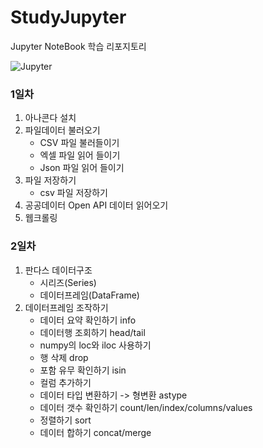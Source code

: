 # StudyJupyter
Jupyter NoteBook 학습 리포지토리


![Jupyter](https://media.vlpt.us/images/seokbin/post/e14f498a-a0b1-4880-9a88-98be38c50267/jupyter_logo_icon_169453.png)

### 1일차
1. 아나콘다 설치
2. 파일데이터 불러오기
	- CSV 파일 불러들이기
	- 엑셀 파일 읽어 들이기
	- Json 파일 읽어 들이기
3. 파일 저장하기
	- csv 파일 저장하기
4.  공공데이터 Open API 데이터 읽어오기
5. 웹크롤링

### 2일차
1. 판다스 데이터구조
	- 시리즈(Series)
	- 데이터프레임(DataFrame)
2. 데이터프레임 조작하기
	- 데이터 요약 확인하기 info
	- 데이터행 조회하기 head/tail
	- numpy의 loc와 iloc 사용하기
	- 행 삭제 drop
	- 포함 유무 확인하기 isin
	- 컬럼 추가하기
	- 데이터 타입 변환하기 -> 형변환 astype
	- 데이터 갯수 확인하기 
	  count/len/index/columns/values
	- 정렬하기 sort
	- 데이터 합하기 concat/merge
	